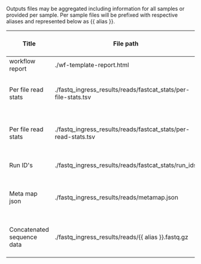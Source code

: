 Outputs files may be aggregated including information for all             samples or provided per sample. Per sample files             will be prefixed with respective aliases and represented             below as {{ alias }}.

| Title | File path | Description | Per sample or aggregated |
|-------|-----------|-------------|--------------------------|
| workflow report | ./wf-template-report.html | Report for all samples | aggregated |
| Per file read stats | ./fastq_ingress_results/reads/fastcat_stats/per-file-stats.tsv | A TSV with per file read stats, including all samples. | aggregated |
| Per file read stats | ./fastq_ingress_results/reads/fastcat_stats/per-read-stats.tsv | A TSV with per read stats, including all samples. | aggregated |
| Run ID's | ./fastq_ingress_results/reads/fastcat_stats/run_ids | List of run ID's present in reads. | aggregated |
| Meta map json | ./fastq_ingress_results/reads/metamap.json | Meta data used in workflow presented in a JSON. | aggregated |
| Concatenated sequence data | ./fastq_ingress_results/reads/{{ alias }}.fastq.gz | Per sample reads concatenated in to one fastq file. | per-sample |
